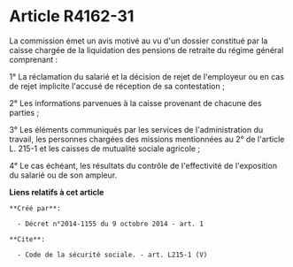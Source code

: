 # Article R4162-31

La commission émet un avis motivé au vu d'un dossier constitué par la caisse chargée de la liquidation des pensions de
retraite du régime général comprenant : 

1° La réclamation du salarié et la décision de rejet de l'employeur ou en cas de rejet implicite l'accusé de réception de sa
contestation ; 

2° Les informations parvenues à la caisse provenant de chacune des parties ; 

3° Les éléments communiqués par les services de l'administration du travail, les personnes chargées des missions mentionnées
au 2° de l'article L. 215-1 et les caisses de mutualité sociale agricole ; 

4° Le cas échéant, les résultats du contrôle de l'effectivité de l'exposition du salarié ou de son ampleur.

**Liens relatifs à cet article**

	**Créé par**:

	  - Décret n°2014-1155 du 9 octobre 2014 - art. 1

	**Cite**:

	  - Code de la sécurité sociale. - art. L215-1 (V)

